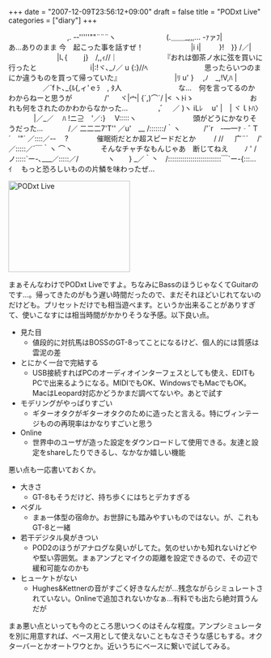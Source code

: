 +++
date = "2007-12-09T23:56:12+09:00"
draft = false
title = "PODxt Live"
categories = ["diary"]
+++

<div class="aa">
　　　　　　　　 ,. -‐'''''""¨¨¨ヽ
　　　　 　 　 (.＿＿_,,,... -ｧァﾌ|　　　　　　　　　　あ…ありのまま 今　起こった事を話すぜ！
　 　 　 　 　 |i i|　 　 }!　}} /／|
　　　　 　 　 |l､{　 　j}　/,,ｨ//｜　　　　　　　『おれは御茶ノ水に弦を買いに行ったと
　　　　　　　 i|:!ヾ､_ﾉ／ u {:}//ﾍ　　　　　　　　思ったらいつのまにか違うものを買って帰っていた』
　　　　　　　 |ﾘ u' }　 ,ﾉ　_,!V,ﾊ |
　　 　 　 ／´fト､_{ﾙ{,ィ'ｅﾗ　, ﾀ人　　　　　　　　な…　何を言ってるのか　わからねーと思うが
　　　　 /' 　 ヾ|宀| {´,)⌒`/ |< ヽﾄiゝ　　　　　　　　おれも何をされたのかわからなかった…
　　　　,ﾞ　 ／ )ヽ iLﾚ 　u' |　| ヾｌﾄﾊ〉
　　 　 |／_／　 ﾊ !ニ⊇　'／:} 　V:::::ヽ　　　　　　　　頭がどうにかなりそうだった…
　　　 /／ 二二二7'T'' ／u'　__ /:::::::/｀ヽ
　　　/'´r　-―一ｧ‐ﾞＴ´　'"´ ／::::／-‐ 　?　　　　催眠術だとか超スピードだとか
　　 / // 　 广¨´ 　/'　　 ／:::::／´￣｀ヽ ⌒ヽ　　　　そんなチャチなもんじゃあ　断じてねえ
　　ﾉ ' /　 ノ:::::`ー-､___／:::::／/ 　 　 　 ヽ　　}
_／｀丶　/::::::::::::::::::::::::::￣`ー-{:::...　　　 　　　ｲ　 もっと恐ろしいものの片鱗を味わったぜ… 
</div>

<a href="http://www.flickr.com/photos/28152869@N00/2097921816/" title="PODxt Live by nobu_666_jp, on Flickr"><img src="http://farm3.static.flickr.com/2274/2097921816_243edc1901_m.jpg" width="240" height="180" alt="PODxt Live" /></a>

まぁそんなわけでPODxt Liveですよ。ちなみにBassのほうじゃなくてGuitarのです…。帰ってきたのがもう遅い時間だったので、まだそれほどいじれてないのだけども。プリセットだけでも相当遊べます。というか出来ることがありすぎて、使いこなすには相当時間がかかりそうな予感。以下良い点。

<ul>
	<li>見た目
	<ul>
		<li>値段的に対抗馬はBOSSのGT-8ってことになるけど、個人的には質感は雲泥の差</li>
	</ul>
	</li>
	<li>とにかく一台で完結する
	<ul>
		<li>USB接続すればPCのオーディオインターフェスとしても使え、EDITもPCで出来るようになる。MIDIでもOK、WindowsでもMacでもOK。MacはLeopard対応かどうかまだ調べてないや。あとで試す</li>
	</ul>
	</li>
	<li>モデリングがやっぱりすごい
	<ul>
		<li>ギターオタクがギターオタクのために造ったと言える。特にヴィンテージものの再現率はかなりすごいと思う</li>
	</ul>
	</li>
	<li>Online
	<ul>
		<li>世界中のユーザが造った設定をダウンロードして使用できる。友達と設定をshareしたりできるし、なかなか嬉しい機能</li>
	</ul>
	</li>
</ul>

悪い点も一応書いておくか。

<ul>
	<li>大きさ
	<ul>
		<li>GT-8もそうだけど、持ち歩くにはちとデカすぎる</li>
	</ul>
	</li>
	<li>ペダル
	<ul>
		<li>まぁ一体型の宿命か。お世辞にも踏みやすいものではない。が、これもGT-8と一緒</li>
	</ul>
	</li>
	<li>若干デジタル臭がきつい
	<ul>
		<li>POD2のほうがアナログな臭いがしてた。気のせいかも知れないけどやや堅い雰囲気。まぁアンプとマイクの距離を設定できるので、その辺で緩和可能なのかも</li>
	</ul>
	</li>
	<li>ヒューケトがない
	<ul>
		<li>Hughes&Kettnerの音がすごく好きなんだが…残念ながらシミュレートされていない。Onlineで追加されないかなぁ…有料でも出たら絶対買うんだが</li>
	</ul>
	</li>
</ul>

まぁ悪い点といっても今のところ思いつくのはそんな程度。アンプシミュレータを別に用意すれば、ベース用として使えないこともなさそうな感じもする。オクターバーとかオートワウとか。近いうちにベースに繋いで試してみる。</div>
